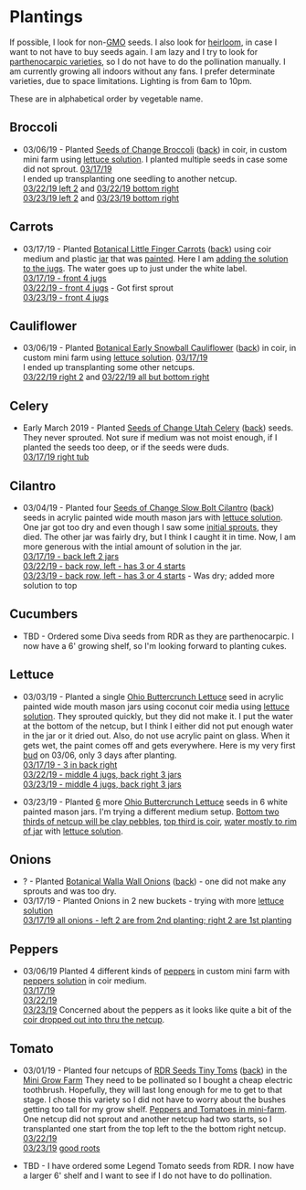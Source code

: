 # Plantings

If possible, I look for non-[GMO](https://en.wikipedia.org/wiki/Genetically_modified_organism) seeds. I also look for [heirloom](https://en.wikipedia.org/wiki/Heirloom_plant), in case I want to not have to buy seeds again. I am lazy and I try to look for [parthenocarpic varieties](https://en.wikipedia.org/wiki/Parthenocarpy), so I do not have to do the pollination manually. I am currently growing all indoors without any fans. I prefer determinate varieties, due to space limitations. Lighting is from 6am to 10pm.

These are in alphabetical order by vegetable name.

## Broccoli
* 03/06/19 - Planted [Seeds of Change Broccoli](seeds_of_change_broccoli_front.jpg) ([back](seeds_of_change_broccoli_back.jpg)) in coir, in custom mini farm using [lettuce solution](../nutrients/README.md#Lettuce). I planted multiple seeds in case some did not sprout.
[03/17/19](IMG_4622.jpg)
<br>I ended up transplanting one seedling to another netcup.
<br>[03/22/19 left 2](IMG_4658.jpg) and [03/22/19 bottom right](IMG_4659.jpg)
<br>[03/23/19 left 2](IMG_4665.jpg) and [03/23/19 bottom right](IMG_4666.jpg)

## Carrots
* 03/17/19 - Planted [Botanical Little Finger Carrots](botanical_carrots_little_finger_front.jpg) ([back](botanical_carrots_little_finger_back.jpg)) using coir medium and plastic [jar](../equipment/cashew_jar.jpg) that was [painted](../equipment/plastic_jugs_being_painted.jpg). Here I am [adding the solution to the jugs](../equipment/prep_plastic_jugs.jpg). The water goes up to just under the white label. 
<br>[03/17/19 - front 4 jugs](IMG_4625.jpg)
<br>[03/22/19 - front 4 jugs](IMG_4657.jpg) - Got first sprout
<br>[03/23/19 - front 4 jugs](IMG_4663.jpg)

## Cauliflower
* 03/06/19 - Planted [Botanical Early Snowball Cauliflower](botanical_cauliflower_early_snowball_front.jpg) ([back](botanical_cauliflower_early_snowball_back.jpg)) in coir, in custom mini farm using [lettuce solution](../nutrients/README.md#Lettuce).
[03/17/19](IMG_4622.jpg)
<br>I ended up transplanting some other netcups.
<br>[03/22/19 right 2](IMG_4658.jpg) and [03/22/19 all but bottom right](IMG_4659.jpg)

## Celery
* Early March 2019 - Planted [Seeds of Change Utah Celery](seeds_of_change_celery_front.jpg) ([back](seeds_of_change_celery_back.jpg)) seeds. They never sprouted. Not sure if medium was not moist enough, if I planted the seeds too deep, or if the seeds were duds.
<br>[03/17/19 right tub](IMG_4627.jpg)


## Cilantro
* 03/04/19 - Planted four [Seeds of Change Slow Bolt Cilantro](seeds_of_change_cilantro_front.jpg) ([back](seeds_of_change_cilantro_back.jpg)) seeds in acrylic painted wide mouth mason jars with [lettuce solution](../nutrients/README.md#Lettuce). One jar got too dry and even though I saw some [initial sprouts](cilantro_lettuce_and_tomato.jpg), they died. The other jar was fairly dry, but I think I caught it in time. Now, I am more generous with the intial amount of solution in the jar. 
<br>[03/17/19 - back left 2 jars](IMG_4625.jpg)
<br>[03/22/19 - back row, left - has 3 or 4 starts](IMG_4657.jpg)
<br>[03/23/19 - back row, left - has 3 or 4 starts](IMG_4663.jpg) - Was dry; added more solution to top

## Cucumbers
* TBD - Ordered some Diva seeds from RDR as they are parthenocarpic. I now have a 6' growing shelf, so I'm looking forward to planting cukes.

## Lettuce
* 03/03/19 - Planted a single [Ohio Buttercrunch Lettuce](ohio_lettuce_buttercrunch.jpg) seed in acrylic painted wide mouth mason jars using coconut coir media using [lettuce solution](../nutrients/README.md#Lettuce). They sprouted quickly, but they did not make it. I put the water at the bottom of the netcup, but I think I either did not put enough water in the jar or it dried out. Also, do not use acrylic paint on glass. When it gets wet, the paint comes off and gets everywhere. Here is my very first [bud](first_bud.jpg) on 03/06, only 3 days after planting.
<br>[03/17/19 - 3 in back right](IMG_4625.jpg)
<br>[03/22/19 - middle 4 jugs, back right 3 jars](IMG_4657.jpg)
<br>[03/23/19 - middle 4 jugs, back right 3 jars](IMG_4663.jpg)

* 03/23/19 - Planted [6](IMG_4676.jpg) more [Ohio Buttercrunch Lettuce](ohio_lettuce_buttercrunch.jpg) seeds in 6 white painted mason jars. I'm trying a different medium setup. [Bottom two thirds of netcup will be clay pebbles](IMG_4672.jpg), [top third is coir](IMG_4673.jpg), [water mostly to rim of jar](IMG_4674.jpg) with [lettuce solution](../nutrients/README.md#Lettuce).

## Onions
* ? - Planted [Botanical Walla Wall Onions](botanical_walla_walla_onion_front.jpg) ([back](botanical_walla_walla_onion_back.jpg)) - one did not make any sprouts and was too dry.
* 03/17/19 - Planted Onions in 2 new buckets - trying with more [lettuce solution](../nutrients/README.md#Lettuce) 
<br>[03/17/19 all onions - left 2 are from 2nd planting; right 2 are 1st planting](IMG_4626.jpg)

## Peppers
* 03/06/19 Planted 4 different kinds of [peppers](peppers.jpg) in custom mini farm with [peppers solution](../nutrients/README.md#Peppers) in coir medium.
<br>[03/17/19](IMG_4619.jpg)
<br>[03/22/19](IMG_4655.jpg)
<br>[03/23/19](IMG_4668.jpg) Concerned about the peppers as it looks like quite a bit of the [coir dropped out into thru the netcup](../equipment/IMG_4669.jpg).


## Tomato
* 03/01/19 - Planted four netcups of [RDR Seeds Tiny Toms](rdr_tiny_tom_front.jpg) ([back](rdr_tiny_tom_back.jpg)) in the [Mini Grow Farm](mini_grow_farm_with_tomatoes.jpg) They need to be pollinated so I bought a cheap electric toothbrush. Hopefully, they will last long enough for me to get to that stage. I chose this variety so I did not have to worry about the bushes getting too tall for my grow shelf. [Peppers and Tomatoes in mini-farm](tomatoes_and_peppers.jpg).
<br>One netcup did not sprout and another netcup had two starts, so I transplanted one start from the top left to the the bottom right netcup.
<br>[03/22/19](IMG_4656.jpg)
<br>[03/23/19](IMG_4667.jpg) [good roots](IMG_4670.jpg)

* TBD - I have ordered some Legend Tomato seeds from RDR. I now have a larger 6' shelf and I want to see if I do not have to do pollination.
